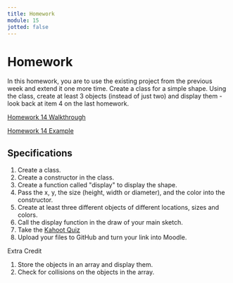 ```yaml
---
title: Homework
module: 15
jotted: false
---
```


# Homework

In this homework, you are to use the existing project from the previous week and extend it one more time.  Create a class for a simple shape.  Using the class, create at least 3 objects (instead of just two) and display them - look back at item 4 on the last homework.

<a href="https://youtu.be/vQoe4YeI-7I" data-lity>Homework 14 Walkthrough</a>

<a href="https://github.com/Montana-Media-Arts/120_CreativeCoding1-Spring2022-Samples/tree/main/Homework%2014" target="_blank">Homework 14 Example</a>

## Specifications

1. Create a class.
2. Create a constructor in the class.
3. Create a function called "display" to display the shape.
3. Pass the x, y, the size (height, width or diameter), and the color into the constructor.
4. Create at least three different objects of different locations, sizes and colors.
5. Call the display function in the draw of your main sketch.
6. Take the <a href="https://kahoot.it/challenge/03420881?challenge-id=84387498-97d5-4d82-ae4e-eabb1c94cf58_1649955190777" target="_blank">Kahoot Quiz</a>
7. Upload your files to GitHub and turn your link into Moodle.

Extra Credit

1. Store the objects in an array and display them.
2. Check for collisions on the objects in the array.